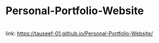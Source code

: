 # Personal-Portfolio-Website

<br>link: https://tauseef-01.github.io/Personal-Portfolio-Website/
<br>
